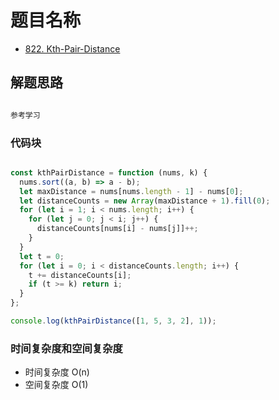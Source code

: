 # 题目名称

- [822. Kth-Pair-Distance](https://binarysearch.com/problems/Kth-Pair-Distance)

## 解题思路

```javascript

参考学习

```

### 代码块

```javascript

const kthPairDistance = function (nums, k) {
  nums.sort((a, b) => a - b);
  let maxDistance = nums[nums.length - 1] - nums[0];
  let distanceCounts = new Array(maxDistance + 1).fill(0);
  for (let i = 1; i < nums.length; i++) {
    for (let j = 0; j < i; j++) {
      distanceCounts[nums[i] - nums[j]]++;
    }
  }
  let t = 0;
  for (let i = 0; i < distanceCounts.length; i++) {
    t += distanceCounts[i];
    if (t >= k) return i;
  }
};

console.log(kthPairDistance([1, 5, 3, 2], 1));

```

### 时间复杂度和空间复杂度

- 时间复杂度 O(n)
- 空间复杂度 O(1)
